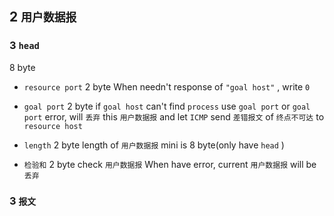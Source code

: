 ## 2 `用户数据报` 
### 3  `head` 
8 byte

* `resource port` 
2 byte
When needn't response of `"goal host"` , write `0` 

* `goal port` 
2 byte
if `goal host` can't find `process` use `goal port` or `goal port` error, will `丢弃` this `用户数据报`  and let `ICMP` send `差错报文` of `终点不可达` to `resource host` 

* `length` 
2 byte
length of `用户数据报` 
mini is 8 byte(only have `head` )

* `检验和` 
2 byte
check `用户数据报` 
When have error, current `用户数据报` will be `丢弃` 

### 3  `报文` 
